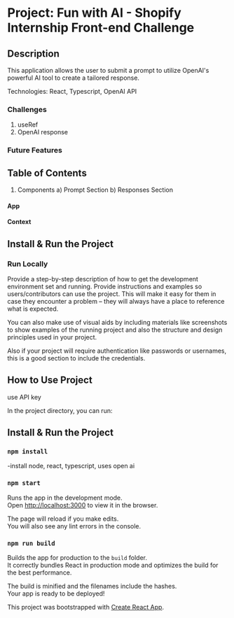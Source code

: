 # Project: Fun with AI - Shopify Internship Front-end Challenge

## Description
This application allows the user to submit a prompt to utilize OpenAI's powerful AI tool to create a tailored response.

Technologies: React, Typescript, OpenAI API

### Challenges
1. useRef
2. OpenAI response

### Future Features


## Table of Contents
1. Components
a) Prompt Section
b) Responses Section
#### App
#### Context

## Install & Run the Project
### Run Locally


Provide a step-by-step description of how to get the development environment set and running.
Provide instructions and examples so users/contributors can use the project. This will make it easy for them in case they encounter a problem – they will always have a place to reference what is expected.

You can also make use of visual aids by including materials like screenshots to show examples of the running project and also the structure and design principles used in your project.

Also if your project will require authentication like passwords or usernames, this is a good section to include the credentials.

## How to Use Project

use API key

In the project directory, you can run:

## Install & Run the Project

### `npm install`

-install node, react, typescript, uses open ai

### `npm start`

Runs the app in the development mode.\
Open [http://localhost:3000](http://localhost:3000) to view it in the browser.

The page will reload if you make edits.\
You will also see any lint errors in the console.

### `npm run build`

Builds the app for production to the `build` folder.\
It correctly bundles React in production mode and optimizes the build for the best performance.

The build is minified and the filenames include the hashes.\
Your app is ready to be deployed!

This project was bootstrapped with [Create React App](https://github.com/facebook/create-react-app).